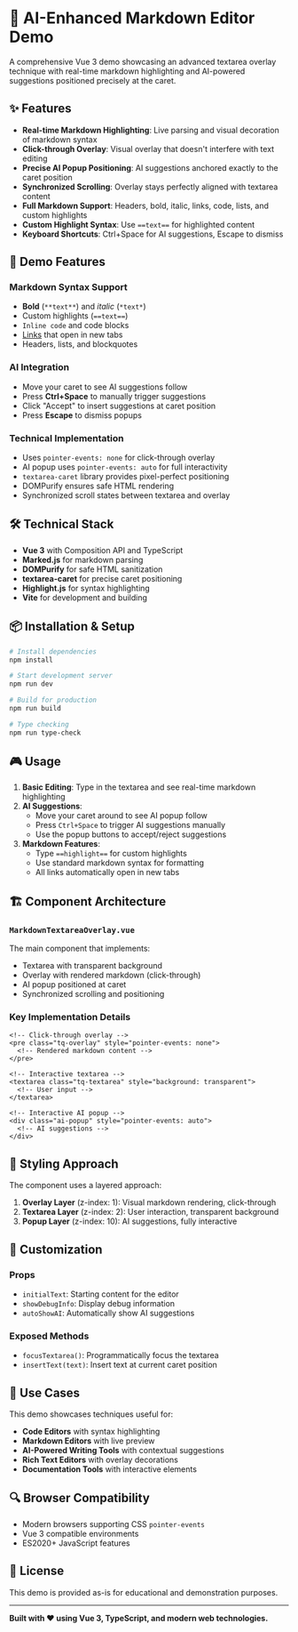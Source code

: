# 🤖 AI-Enhanced Markdown Editor Demo

A comprehensive Vue 3 demo showcasing an advanced textarea overlay technique with real-time markdown highlighting and AI-powered suggestions positioned precisely at the caret.

## ✨ Features

- **Real-time Markdown Highlighting**: Live parsing and visual decoration of markdown syntax
- **Click-through Overlay**: Visual overlay that doesn't interfere with text editing
- **Precise AI Popup Positioning**: AI suggestions anchored exactly to the caret position
- **Synchronized Scrolling**: Overlay stays perfectly aligned with textarea content
- **Full Markdown Support**: Headers, bold, italic, links, code, lists, and custom highlights
- **Custom Highlight Syntax**: Use `==text==` for highlighted content
- **Keyboard Shortcuts**: Ctrl+Space for AI suggestions, Escape to dismiss

## 🚀 Demo Features

### Markdown Syntax Support

- **Bold** (`**text**`) and _italic_ (`*text*`)
- Custom highlights (`==text==`)
- `Inline code` and code blocks
- [Links](https://example.com) that open in new tabs
- Headers, lists, and blockquotes

### AI Integration

- Move your caret to see AI suggestions follow
- Press **Ctrl+Space** to manually trigger suggestions
- Click "Accept" to insert suggestions at caret position
- Press **Escape** to dismiss popups

### Technical Implementation

- Uses `pointer-events: none` for click-through overlay
- AI popup uses `pointer-events: auto` for full interactivity
- `textarea-caret` library provides pixel-perfect positioning
- DOMPurify ensures safe HTML rendering
- Synchronized scroll states between textarea and overlay

## 🛠️ Technical Stack

- **Vue 3** with Composition API and TypeScript
- **Marked.js** for markdown parsing
- **DOMPurify** for safe HTML sanitization
- **textarea-caret** for precise caret positioning
- **Highlight.js** for syntax highlighting
- **Vite** for development and building

## 📦 Installation & Setup

```bash
# Install dependencies
npm install

# Start development server
npm run dev

# Build for production
npm run build

# Type checking
npm run type-check
```

## 🎮 Usage

1. **Basic Editing**: Type in the textarea and see real-time markdown highlighting
2. **AI Suggestions**:
   - Move your caret around to see AI popup follow
   - Press `Ctrl+Space` to trigger AI suggestions manually
   - Use the popup buttons to accept/reject suggestions
3. **Markdown Features**:
   - Type `==highlight==` for custom highlights
   - Use standard markdown syntax for formatting
   - All links automatically open in new tabs

## 🏗️ Component Architecture

### `MarkdownTextareaOverlay.vue`

The main component that implements:

- Textarea with transparent background
- Overlay with rendered markdown (click-through)
- AI popup positioned at caret
- Synchronized scrolling and positioning

### Key Implementation Details

```vue
<!-- Click-through overlay -->
<pre class="tq-overlay" style="pointer-events: none">
  <!-- Rendered markdown content -->
</pre>

<!-- Interactive textarea -->
<textarea class="tq-textarea" style="background: transparent">
  <!-- User input -->
</textarea>

<!-- Interactive AI popup -->
<div class="ai-popup" style="pointer-events: auto">
  <!-- AI suggestions -->
</div>
```

## 🎨 Styling Approach

The component uses a layered approach:

1. **Overlay Layer** (z-index: 1): Visual markdown rendering, click-through
2. **Textarea Layer** (z-index: 2): User interaction, transparent background
3. **Popup Layer** (z-index: 10): AI suggestions, fully interactive

## 🔧 Customization

### Props

- `initialText`: Starting content for the editor
- `showDebugInfo`: Display debug information
- `autoShowAI`: Automatically show AI suggestions

### Exposed Methods

- `focusTextarea()`: Programmatically focus the textarea
- `insertText(text)`: Insert text at current caret position

## 🎯 Use Cases

This demo showcases techniques useful for:

- **Code Editors** with syntax highlighting
- **Markdown Editors** with live preview
- **AI-Powered Writing Tools** with contextual suggestions
- **Rich Text Editors** with overlay decorations
- **Documentation Tools** with interactive elements

## 🔍 Browser Compatibility

- Modern browsers supporting CSS `pointer-events`
- Vue 3 compatible environments
- ES2020+ JavaScript features

## 📝 License

This demo is provided as-is for educational and demonstration purposes.

---

**Built with ❤️ using Vue 3, TypeScript, and modern web technologies.**
